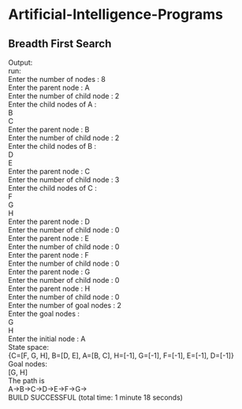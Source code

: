 # Artificial-Intelligence-Programs

Breadth First Search
--------------------
Output:<br>
run:<br>
Enter the number of nodes : 8<br>
Enter the parent node : A<br>
Enter the number of child node : 2<br>
Enter the child nodes of A : <br>
B<br>
C<br>
Enter the parent node : B<br>
Enter the number of child node : 2<br>
Enter the child nodes of B : <br>
D<br>
E<br>
Enter the parent node : C<br>
Enter the number of child node : 3<br>
Enter the child nodes of C : <br>
F<br>
G<br>
H<br>
Enter the parent node : D<br>
Enter the number of child node : 0<br>
Enter the parent node : E<br>
Enter the number of child node : 0<br>
Enter the parent node : F<br>
Enter the number of child node : 0<br>
Enter the parent node : G<br>
Enter the number of child node : 0<br>
Enter the parent node : H<br>
Enter the number of child node : 0<br>
Enter the number of goal nodes : 2<br>
Enter the goal nodes : <br>
G<br>
H<br>
Enter the initial node : A<br>
State space:<br>
{C=[F, G, H], B=[D, E], A=[B, C], H=[-1], G=[-1], F=[-1], E=[-1], D=[-1]}<br>
Goal nodes:<br>
[G, H]<br>
The path is<br>
A->B->C->D->E->F->G-><br>
BUILD SUCCESSFUL (total time: 1 minute 18 seconds)<br>

